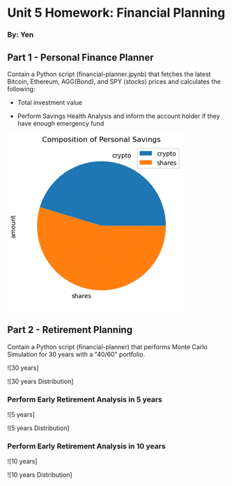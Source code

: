 # Unit 5 Homework: Financial Planning
### By: Yen

## Part 1 - Personal Finance Planner
Contain a Python script (financial-planner.jpynb) that fetches the latest Bitcoin, Ethereum, AGG(Bond), and SPY (stocks) prices and calculates the following:

* Total investment value

* Perform Savings Health Analysis and inform the account holder if they have enough emergency fund

![picture](https://github.com/yenla9/python-homework/blob/main/Homework5/personal_saving.GIF)

## Part 2 - Retirement Planning
Contain a Python script (financial-planner) that performs Monte Carlo Simulation for 30 years with a "40/60" portfolio.

![30 years]

![30 years Distribution]

### Perform Early Retirement Analysis in 5 years
![5 years]

![5 years Distribution]

### Perform Early Retirement Analysis in 10 years
![10 years]

![10 years Distribution]
